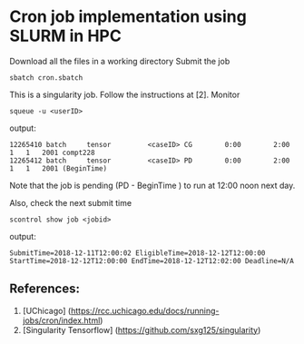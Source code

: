 # Cron job implementation using SLURM in HPC

Download all the files in a working directory
Submit the job
``` 
sbatch cron.sbatch
```
This is a singularity job. Follow the instructions at [2].
Monitor
```
squeue -u <userID>
```
output:
```
12265410 batch     tensor         <caseID> CG        0:00        2:00     1   1   2001 compt228
12265412 batch     tensor         <caseID> PD        0:00        2:00     1   1   2001 (BeginTime)
``` 
Note that the job is pending (PD - BeginTime ) to run at 12:00 noon next day.

Also, check the next submit time
```
scontrol show job <jobid>
```
output:
```
SubmitTime=2018-12-11T12:00:02 EligibleTime=2018-12-12T12:00:00
StartTime=2018-12-12T12:00:00 EndTime=2018-12-12T12:02:00 Deadline=N/A
```
## References:
1. [UChicago] (https://rcc.uchicago.edu/docs/running-jobs/cron/index.html)
2. [Singularity Tensorflow] (https://github.com/sxg125/singularity)

